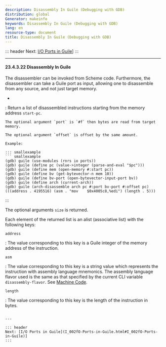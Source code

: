 ```yaml
---
description: Disassembly In Guile (Debugging with GDB)
distribution: global
Generator: makeinfo
keywords: Disassembly In Guile (Debugging with GDB)
lang: en
resource-type: document
title: Disassembly In Guile (Debugging with GDB)
---
```

::: header
Next: [I/O Ports in Guile](I_002fO-Ports-in-Guile.html#I_002fO-Ports-in-Guile)]
:::

---

#### 23.4.3.22 Disassembly In Guile

The disassembler can be invoked from Scheme code. Furthermore, the disassembler can take a Guile port as input, allowing one to disassemble from any source, and not just target memory.

*

:   Return a list of disassembled instructions starting from the memory address `start-pc`.

```
The optional argument `port` is `#f` then bytes are read from target memory.

The optional argument `offset` is offset by the same amount.

Example:

::: smallexample
``` smallexample
(gdb) guile (use-modules (rnrs io ports))
(gdb) guile (define pc (value->integer (parse-and-eval "$pc")))
(gdb) guile (define mem (open-memory #:start pc))
(gdb) guile (define bv (get-bytevector-n mem 10))
(gdb) guile (define bv-port (open-bytevector-input-port bv))
(gdb) guile (define arch (current-arch))
(gdb) guile (arch-disassemble arch pc #:port bv-port #:offset pc)
(((address . 4195516) (asm . "mov    $0x4005c8,%edi") (length . 5)))
```

:::

The optional arguments `size` is returned.

Each element of the returned list is an alist (associative list) with the following keys:

`address`

:   The value corresponding to this key is a Guile integer of the memory address of the instruction.

`asm`

:   The value corresponding to this key is a string value which represents the instruction with assembly language mnemonics. The assembly language flavor used is the same as that specified by the current CLI variable `disassembly-flavor`. See [Machine Code](Machine-Code.html#Machine-Code).

`length`

:   The value corresponding to this key is the length of the instruction in bytes.

```

---

::: header
Next: [I/O Ports in Guile](I_002fO-Ports-in-Guile.html#I_002fO-Ports-in-Guile)]
:::
```
